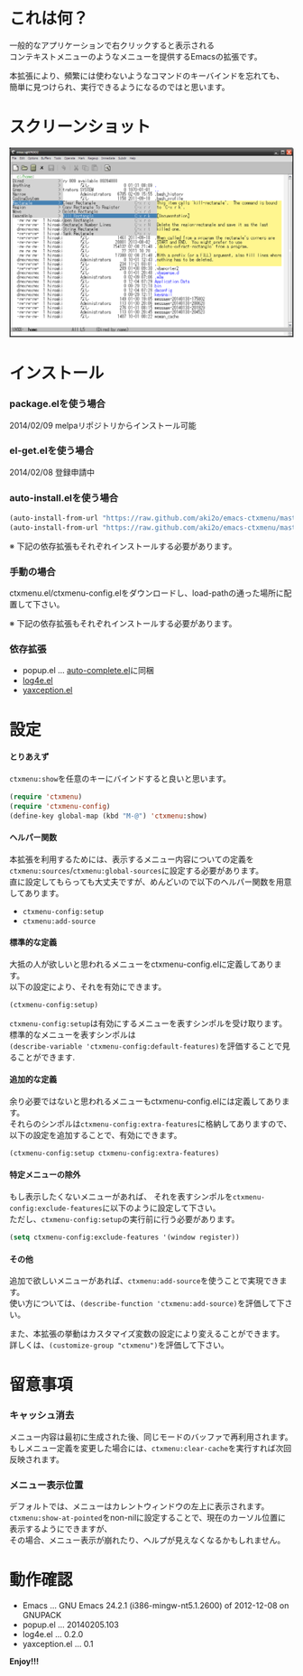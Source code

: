 これは何？
==========

一般的なアプリケーションで右クリックすると表示される  
コンテキストメニューのようなメニューを提供するEmacsの拡張です。  

本拡張により、頻繁には使わないようなコマンドのキーバインドを忘れても、  
簡単に見つけられ、実行できるようになるのではと思います。  


スクリーンショット
==================

![demo](image/demo.png)


インストール
============

### package.elを使う場合

2014/02/09 melpaリポジトリからインストール可能  

### el-get.elを使う場合

2014/02/08 登録申請中  

### auto-install.elを使う場合

```lisp
(auto-install-from-url "https://raw.github.com/aki2o/emacs-ctxmenu/master/ctxmenu.el")
(auto-install-from-url "https://raw.github.com/aki2o/emacs-ctxmenu/master/ctxmenu-config.el")
```

※ 下記の依存拡張もそれぞれインストールする必要があります。  

### 手動の場合

ctxmenu.el/ctxmenu-config.elをダウンロードし、load-pathの通った場所に配置して下さい。  

※ 下記の依存拡張もそれぞれインストールする必要があります。  

### 依存拡張

* popup.el ... [auto-complete.el](https://github.com/auto-complete/auto-complete)に同梱
* [log4e.el](https://github.com/aki2o/log4e)
* [yaxception.el](https://github.com/aki2o/yaxception)


設定
====

#### とりあえず

`ctxmenu:show`を任意のキーにバインドすると良いと思います。  

```lisp
(require 'ctxmenu)
(require 'ctxmenu-config)
(define-key global-map (kbd "M-@") 'ctxmenu:show)
```

#### ヘルパー関数

本拡張を利用するためには、表示するメニュー内容についての定義を  
`ctxmenu:sources`/`ctxmenu:global-sources`に設定する必要があります。  
直に設定してもらっても大丈夫ですが、めんどいので以下のヘルパー関数を用意してあります。  

* `ctxmenu-config:setup`
* `ctxmenu:add-source`

#### 標準的な定義

大抵の人が欲しいと思われるメニューをctxmenu-config.elに定義してあります。  
以下の設定により、それを有効にできます。  

```lisp
(ctxmenu-config:setup)
```

`ctxmenu-config:setup`は有効にするメニューを表すシンポルを受け取ります。  
標準的なメニューを表すシンポルは  
`(describe-variable 'ctxmenu-config:default-features)`を評価することで見ることができます.  

#### 追加的な定義

余り必要ではないと思われるメニューもctxmenu-config.elには定義してあります。  
それらのシンポルは`ctxmenu-config:extra-features`に格納してありますので、  
以下の設定を追加することで、有効にできます。  

```lisp
(ctxmenu-config:setup ctxmenu-config:extra-features)
```

#### 特定メニューの除外

もし表示したくないメニューがあれば、
それを表すシンポルを`ctxmenu-config:exclude-features`に以下のように設定して下さい。  
ただし、`ctxmenu-config:setup`の実行前に行う必要があります。  

```lisp
(setq ctxmenu-config:exclude-features '(window register))
```

#### その他

追加で欲しいメニューがあれば、`ctxmenu:add-source`を使うことで実現できます。  
使い方については、`(describe-function 'ctxmenu:add-source)`を評価して下さい。  

また、本拡張の挙動はカスタマイズ変数の設定により変えることができます。  
詳しくは、`(customize-group "ctxmenu")`を評価して下さい。  


留意事項
========

### キャッシュ消去

メニュー内容は最初に生成された後、同じモードのバッファで再利用されます。  
もしメニュー定義を変更した場合には、`ctxmenu:clear-cache`を実行すれば次回反映されます。  

### メニュー表示位置

デフォルトでは、メニューはカレントウィンドウの左上に表示されます。  
`ctxmenu:show-at-pointed`をnon-nilに設定することで、現在のカーソル位置に表示するようにできますが、  
その場合、メニュー表示が崩れたり、ヘルプが見えなくなるかもしれません。  


動作確認
========

* Emacs ... GNU Emacs 24.2.1 (i386-mingw-nt5.1.2600) of 2012-12-08 on GNUPACK
* popup.el ... 20140205.103
* log4e.el ... 0.2.0
* yaxception.el ... 0.1


**Enjoy!!!**


